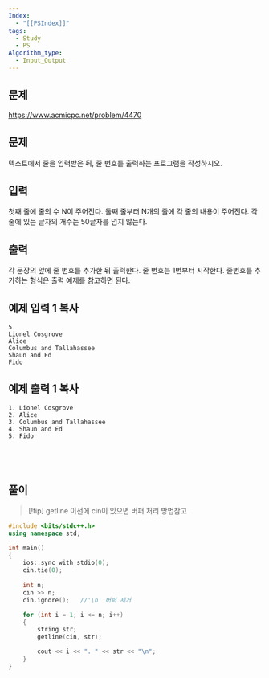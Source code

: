 ```yaml
---
Index:
  - "[[PSIndex]]"
tags:
  - Study
  - PS
Algorithm_type:
  - Input_Output
---
```

## 문제
https://www.acmicpc.net/problem/4470
## 문제

텍스트에서 줄을 입력받은 뒤, 줄 번호를 출력하는 프로그램을 작성하시오.

## 입력

첫째 줄에 줄의 수 N이 주어진다. 둘째 줄부터 N개의 줄에 각 줄의 내용이 주어진다. 각 줄에 있는 글자의 개수는 50글자를 넘지 않는다.

## 출력

각 문장의 앞에 줄 번호를 추가한 뒤 출력한다. 줄 번호는 1번부터 시작한다. 줄번호를 추가하는 형식은 출력 예제를 참고하면 된다.

## 예제 입력 1 복사

```
5
Lionel Cosgrove
Alice
Columbus and Tallahassee
Shaun and Ed
Fido
```

## 예제 출력 1 복사

```
1. Lionel Cosgrove
2. Alice
3. Columbus and Tallahassee
4. Shaun and Ed
5. Fido
```
   
---
## 풀이
> [!tip] getline 이전에 cin이 있으면 버퍼 처리 방법참고
```cpp
#include <bits/stdc++.h>
using namespace std;

int main()
{
	ios::sync_with_stdio(0);
	cin.tie(0);
	
	int n;
	cin >> n;
	cin.ignore();	//'\n' 버퍼 제거

	for (int i = 1; i <= n; i++)
	{
		string str;
		getline(cin, str);

		cout << i << ". " << str << "\n";
	}
}
```